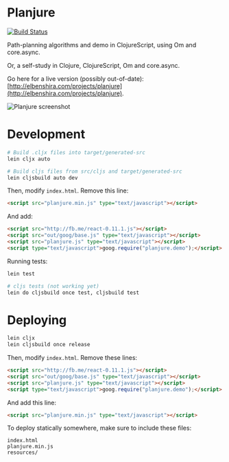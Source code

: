 # Planjure

[![Build Status](https://travis-ci.org/elben/planjure.svg?branch=master)](https://travis-ci.org/elben/planjure)

Path-planning algorithms and demo in ClojureScript, using Om and core.async.

Or, a self-study in Clojure, ClojureScript, Om and core.async.

Go here for a live version (possibly out-of-date): [http://elbenshira.com/projects/planjure](http://elbenshira.com/projects/planjure).

![Planjure screenshot](https://raw.githubusercontent.com/elben/planjure/master/resources/screenshot.png "Planjure Screenshot")

# Development

```bash
# Build .cljx files into target/generated-src
lein cljx auto

# Build cljs files from src/cljs and target/generated-src
lein cljsbuild auto dev
```

Then, modify `index.html`. Remove this line:

```html
<script src="planjure.min.js" type="text/javascript"></script>
```

And add:

```html
<script src="http://fb.me/react-0.11.1.js"></script>
<script src="out/goog/base.js" type="text/javascript"></script>
<script src="planjure.js" type="text/javascript"></script>
<script type="text/javascript">goog.require("planjure.demo");</script>
```

Running tests:

```bash
lein test

# cljs tests (not working yet)
lein do cljsbuild once test, cljsbuild test
```

# Deploying

```bash
lein cljx
lein cljsbuild once release
```

Then, modify `index.html`. Remove these lines:

```html
<script src="http://fb.me/react-0.11.1.js"></script>
<script src="out/goog/base.js" type="text/javascript"></script>
<script src="planjure.js" type="text/javascript"></script>
<script type="text/javascript">goog.require("planjure.demo");</script>
```

And add this line:

```html
<script src="planjure.min.js" type="text/javascript"></script>
```

To deploy statically somewhere, make sure to include these files:

```
index.html
planjure.min.js
resources/
```
